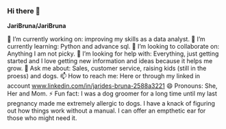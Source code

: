 ### Hi there 👋

**JariBruna/JariBruna** 


 🔭 I’m currently working on: improving my skills as a data analyst.
🌱 I’m currently learning: Python and advance sql.
👯 I’m looking to collaborate on: Anything I am not picky. 
🤔 I’m looking for help with: Everything, just getting started and I love getting new information and ideas because it helps me grow. 
💬 Ask me about: Sales, customer service, raising kids (still in the proess) and dogs. 
📫 How to reach me: Here or through my linked in account www.linkedin.com/in/jarides-bruna-2588a3221
😄 Pronouns: She, Her and Mom. 
⚡ Fun fact: I was a dog groomer for a long time until my last pregnancy made me extremely allergic to dogs. I have a knack of figuring out how things work without a manual. I can offer an empthetic ear for those who might need it.  

